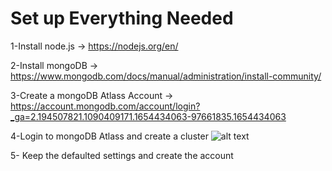 # Set up Everything Needed
1-Install node.js ->  https://nodejs.org/en/

2-Install mongoDB -> https://www.mongodb.com/docs/manual/administration/install-community/

3-Create a mongoDB Atlass Account -> https://account.mongodb.com/account/login?_ga=2.194507821.1090409171.1654434063-97661835.1654434063

4-Login to mongoDB Atlass and create a cluster ![alt text](https://www.prisma.io/dataguide/content/mdb-atlas-setup/create-cluster-button.png)

5- Keep the defaulted settings and create the account
